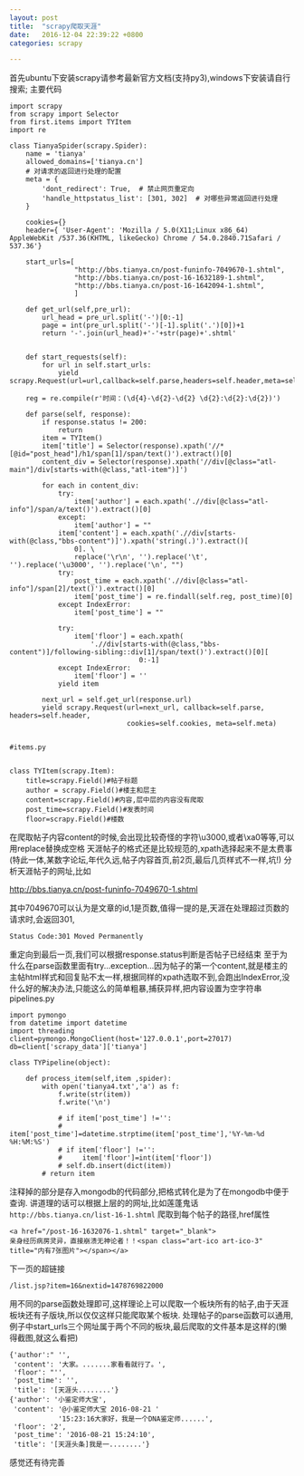 ```yaml
---
layout: post
title:  "scrapy爬取天涯"
date:   2016-12-04 22:39:22 +0800
categories: scrapy

---
```

首先ubuntu下安装scrapy请参考最新官方文档(支持py3),windows下安装请自行搜索;
主要代码
```
import scrapy
from scrapy import Selector
from first.items import TYItem
import re

class TianyaSpider(scrapy.Spider):
    name = 'tianya'
    allowed_domains=['tianya.cn']
    # 对请求的返回进行处理的配置
    meta = {
        'dont_redirect': True,  # 禁止网页重定向
        'handle_httpstatus_list': [301, 302]  # 对哪些异常返回进行处理
    }

    cookies={}
    header={ 'User-Agent': 'Mozilla / 5.0(X11;Linux x86_64) AppleWebKit /537.36(KHTML, likeGecko) Chrome / 54.0.2840.71Safari / 537.36'}

    start_urls=[
                "http://bbs.tianya.cn/post-funinfo-7049670-1.shtml",
                "http://bbs.tianya.cn/post-16-1632189-1.shtml",
                "http://bbs.tianya.cn/post-16-1642094-1.shtml",
                ]

    def get_url(self,pre_url):
        url_head = pre_url.split('-')[0:-1]
        page = int(pre_url.split('-')[-1].split('.')[0])+1
        return '-'.join(url_head)+'-'+str(page)+'.shtml'


    def start_requests(self):
        for url in self.start_urls:
            yield scrapy.Request(url=url,callback=self.parse,headers=self.header,meta=self.meta)

    reg = re.compile(r'时间：(\d{4}-\d{2}-\d{2} \d{2}:\d{2}:\d{2})')

    def parse(self, response):
        if response.status != 200:
            return
        item = TYItem()
        item['title'] = Selector(response).xpath('//*[@id="post_head"]/h1/span[1]/span/text()').extract()[0]
        content_div = Selector(response).xpath('//div[@class="atl-main"]/div[starts-with(@class,"atl-item")]')

        for each in content_div:
            try:
                item['author'] = each.xpath('.//div[@class="atl-info"]/span/a/text()').extract()[0]
            except:
                item['author'] = ""
            item['content'] = each.xpath('.//div[starts-with(@class,"bbs-content")]').xpath('string(.)').extract()[
                0]. \
                replace('\r\n', '').replace('\t', '').replace('\u3000', '').replace('\n', "")
            try:
                post_time = each.xpath('.//div[@class="atl-info"]/span[2]/text()').extract()[0]
                item['post_time'] = re.findall(self.reg, post_time)[0]
            except IndexError:
                item['post_time'] = ""

            try:
                item['floor'] = each.xpath(
                    './/div[starts-with(@class,"bbs-content")]/following-sibling::div[1]/span/text()').extract()[0][
                                0:-1]
            except IndexError:
                item['floor'] = ''
            yield item

        next_url = self.get_url(response.url)
        yield scrapy.Request(url=next_url, callback=self.parse, headers=self.header,
                             cookies=self.cookies, meta=self.meta)


#items.py


class TYItem(scrapy.Item):
    title=scrapy.Field()#帖子标题
    author = scrapy.Field()#楼主和层主
    content=scrapy.Field()#内容,层中层的内容没有爬取
    post_time=scrapy.Field()#发表时间
    floor=scrapy.Field()#楼数
```


在爬取帖子内容content的时候,会出现比较奇怪的字符\u3000,或者\xa0等等,可以用replace替换成空格
天涯帖子的格式还是比较规范的,xpath选择起来不是太费事(特此一体,某数字论坛,年代久远,帖子内容首页,前2页,最后几页样式不一样,坑!)
分析天涯帖子的网址,比如


http://bbs.tianya.cn/post-funinfo-7049670-1.shtml

其中7049670可以认为是文章的id,1是页数,值得一提的是,天涯在处理超过页数的请求时,会返回301,

```
Status Code:301 Moved Permanently
```

重定向到最后一页,我们可以根据response.status判断是否帖子已经结束
至于为什么在parse函数里面有try...exception...因为帖子的第一个content,就是楼主的主帖html样式和回复贴不太一样,根据同样的xpath选取不到,会跑出IndexError,没什么好的解决办法,只能这么的简单粗暴,捕获异样,把内容设置为空字符串
pipelines.py


```
import pymongo
from datetime import datetime
import threading
client=pymongo.MongoClient(host='127.0.0.1',port=27017)
db=client['scrapy_data']['tianya']

class TYPipeline(object):

    def process_item(self,item ,spider):
        with open('tianya4.txt','a') as f:
            f.write(str(item))
            f.write('\n')

            # if item['post_time'] !='':
            #     item['post_time']=datetime.strptime(item['post_time'],'%Y-%m-%d %H:%M:%S')
            # if item['floor'] !='':
            #     item['floor']=int(item['floor'])
            # self.db.insert(dict(item))
        # return item
```


注释掉的部分是存入mongodb的代码部分,把格式转化是为了在mongodb中便于查询.
讲道理的话可以根据上层的的网址,比如莲蓬鬼话```http://bbs.tianya.cn/list-16-1.shtml```
爬取到每个帖子的路径,href属性


```
<a href="/post-16-1632076-1.shtml" target="_blank">
亲身经历病房灵异，直接崩溃无神论者！！<span class="art-ico art-ico-3" title="内有7张图片"></span></a>
```


下一页的超链接

```
/list.jsp?item=16&nextid=1478769822000
```

用不同的parse函数处理即可,这样理论上可以爬取一个板块所有的帖子,由于天涯板块还有子版块,所以仅仅这样只能爬取某个板块.
处理帖子的parse函数可以通用,例子中start_urls三个网址属于两个不同的板块,最后爬取的文件基本是这样的(懒得截图,就这么看把)


```
{'author':" '',
 'content': '大家。.......家看看就行了。',
 'floor': "'',
 'post_time': '',
 'title': '[天涯头........'}
{'author': '小鉴定师大宝',
 'content': '@小鉴定师大宝 2016-08-21 '
            '15:23:16大家好，我是一个DNA鉴定师......',
 'floor': '2',
 'post_time': '2016-08-21 15:24:10',
 'title': '[天涯头条]我是一........'}
```

感觉还有待完善
